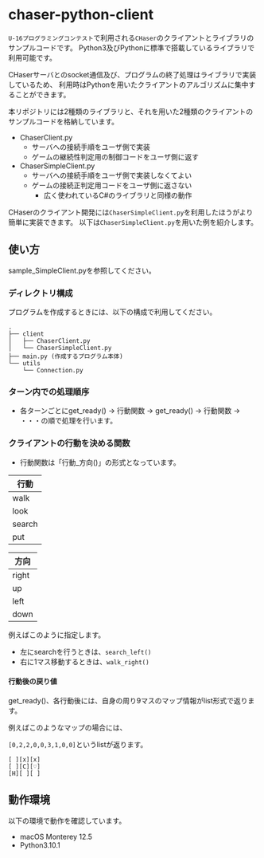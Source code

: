 # chaser-python-client

`U-16プログラミングコンテスト`で利用される`CHaser`のクライアントとライブラリのサンプルコードです。
Python3及びPythonに標準で搭載しているライブラリで利用可能です。

CHaserサーバとのsocket通信及び、プログラムの終了処理はライブラリで実装しているため、
利用時はPythonを用いたクライアントのアルゴリズムに集中することができます。

本リポジトリには2種類のライブラリと、それを用いた2種類のクライアントのサンプルコードを格納しています。
- ChaserClient.py
  - サーバへの接続手順をユーザ側で実装
  - ゲームの継続性判定用の制御コードをユーザ側に返す
- ChaserSimpleClient.py
  - サーバへの接続手順をユーザ側で実装しなくてよい
  - ゲームの接続正判定用コードをユーザ側に返さない
    - 広く使われているC#のライブラリと同様の動作

CHaserのクライアント開発には`ChaserSimpleClient.py`を利用したほうがより簡単に実装できます。
以下は`ChaserSimpleClient.py`を用いた例を紹介します。

## 使い方
sample_SimpleClient.pyを参照してください。
### ディレクトリ構成
プログラムを作成するときには、以下の構成で利用してください。

```
.
├── client
│   ├── ChaserClient.py
│   └── ChaserSimpleClient.py
├── main.py (作成するプログラム本体)
└── utils
    └── Connection.py
```

### ターン内での処理順序
- 各ターンごとにget_ready() → 行動関数 → get_ready() → 行動関数 → ・・・の順で処理を行います。

### クライアントの行動を決める関数
- 行動関数は「行動_方向()」の形式となっています。

|行動|
|---|
|walk|
|look|
|search|
|put|

|方向|
|---|
|right|
|up|
|left|
|down|

例えばこのように指定します。
- 左にsearchを行うときは、`search_left()`
- 右に1マス移動するときは、`walk_right()`

#### 行動後の戻り値
get_ready()、各行動後には、自身の周り9マスのマップ情報がlist形式で返ります。

例えばこのようなマップの場合には、

`[0,2,2,0,0,3,1,0,0]`というlistが返ります。

``` マップの状態
[ ][x][x]
[ ][C][♡]
[H][ ][ ]
```

## 動作環境
以下の環境で動作を確認しています。
- macOS Monterey 12.5
- Python3.10.1